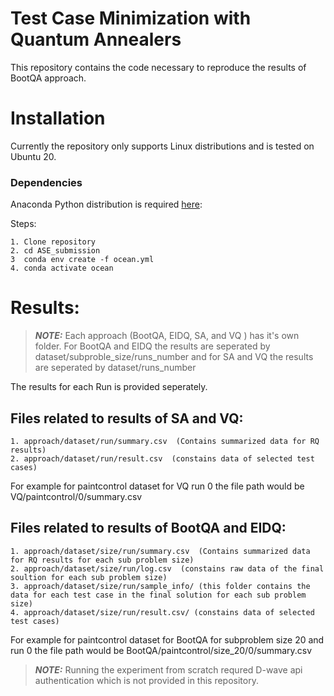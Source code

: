# Test Case Minimization with Quantum Annealers
This repository contains the code necessary to reproduce the results of BootQA approach.

# Installation
Currently the repository only supports Linux distributions and is tested on Ubuntu 20.

### Dependencies

Anaconda Python distribution is required [here](https://www.anaconda.com/products/distribution):

Steps:

    1. Clone repository
    2. cd ASE_submission
    3  conda env create -f ocean.yml
    4. conda activate ocean
# Results:
> **_NOTE:_** Each approach (BootQA, EIDQ, SA, and VQ ) has it's own folder. For BootQA and EIDQ the results are seperated by dataset/subproble_size/runs_number and for SA and VQ the results are seperated by dataset/runs_number

The results for each Run is provided seperately.
## Files related to results of SA and VQ:

    1. approach/dataset/run/summary.csv  (Contains summarized data for RQ results)
    2. approach/dataset/run/result.csv  (constains data of selected test cases)
For example for paintcontrol dataset for VQ run 0 the file path would be VQ/paintcontrol/0/summary.csv

## Files related to results of BootQA and EIDQ:

    1. approach/dataset/size/run/summary.csv  (Contains summarized data for RQ results for each sub problem size)
    2. approach/dataset/size/run/log.csv  (constains raw data of the final soultion for each sub problem size)
    3. approach/dataset/size/run/sample_info/ (this folder contains the data for each test case in the final solution for each sub problem size)
    4. approach/dataset/size/run/result.csv/ (constains data of selected test cases)
For example for paintcontrol dataset for BootQA for subproblem size 20 and run 0 the file path would be BootQA/paintcontrol/size_20/0/summary.csv

> **_NOTE:_** Running the experiment from scratch requred D-wave api authentication which is not provided in this repository.
